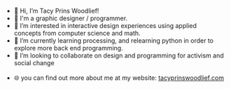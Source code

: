 - 👋 Hi, I’m Tacy Prins Woodlief!
- 📒 I'm a graphic designer / programmer. 
&nbsp;
- 👀 I’m interested in interactive design experiences using applied concepts from computer science and math. 
- 🌱 I’m currently learning processing, and relearning python in order to explore more back end programming.  
- 💞️ I’m looking to collaborate on design and programming for activism and social change\
&nbsp;
- 🌐 you can find out more about me at my website: [tacyprinswoodlief.com](https://tacyprinswoodlief.com)
